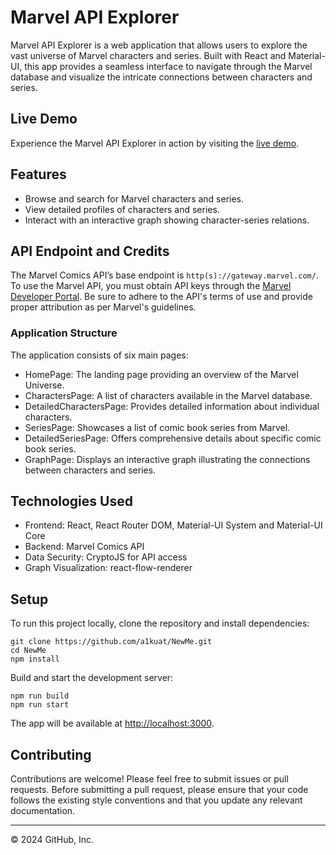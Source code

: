 # Marvel API Explorer

Marvel API Explorer is a web application that allows users to explore the vast universe of Marvel characters and series. Built with React and Material-UI, this app provides a seamless interface to navigate through the Marvel database and visualize the intricate connections between characters and series.

## Live Demo

Experience the Marvel API Explorer in action by visiting the [live demo](https://github.com/a1kuat/NewMe/assets/88373996/8c85ca6a-83a0-4b8d-b75d-a87e8bc5ff6e).

## Features

- Browse and search for Marvel characters and series.
- View detailed profiles of characters and series.
- Interact with an interactive graph showing character-series relations.

## API Endpoint and Credits

The Marvel Comics API’s base endpoint is `http(s)://gateway.marvel.com/`. To use the Marvel API, you must obtain API keys through the [Marvel Developer Portal](https://developer.marvel.com/). Be sure to adhere to the API's terms of use and provide proper attribution as per Marvel's guidelines.

### Application Structure

The application consists of six main pages:

  - HomePage: The landing page providing an overview of the Marvel Universe.
  - CharactersPage: A list of characters available in the Marvel database.
  - DetailedCharactersPage: Provides detailed information about individual characters.
  - SeriesPage: Showcases a list of comic book series from Marvel.
  - DetailedSeriesPage: Offers comprehensive details about specific comic book series.
  - GraphPage: Displays an interactive graph illustrating the connections between characters and series.


## Technologies Used

- Frontend: React, React Router DOM, Material-UI System and Material-UI Core
- Backend: Marvel Comics API
- Data Security: CryptoJS for API access
- Graph Visualization: react-flow-renderer

## Setup

To run this project locally, clone the repository and install dependencies:
```
git clone https://github.com/a1kuat/NewMe.git
cd NewMe
npm install
```

Build and start the development server:

```
npm run build
npm run start
```

The app will be available at [http://localhost:3000](http://localhost:3000).

## Contributing

Contributions are welcome! Please feel free to submit issues or pull requests. Before submitting a pull request, please ensure that your code follows the existing style conventions and that you update any relevant documentation.

---

©  2024 GitHub, Inc.

